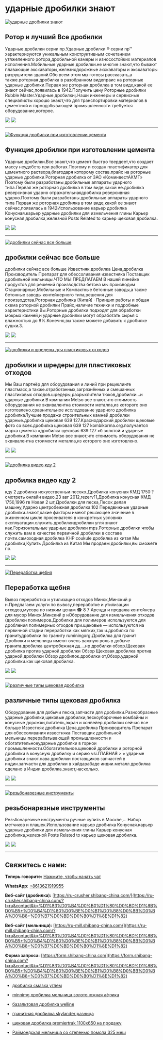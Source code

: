 # ударные дробилки знают

<a href="https://swt.shibang-china.com/?l=ru&img&k=%D1%83%D0%B4%D0%B0%D1%80%D0%BD%D1%8B%D0%B5+%D0%B4%D1%80%D0%BE%D0%B1%D0%B8%D0%BB%D0%BA%D0%B8+%D0%B7%D0%BD%D0%B0%D1%8E%D1%82" target="_blank">![ударные дробилки знают](http://static.shibang-china.com/all-800x300/1232.jpg)</a>

## Ротор и лучший Все дробилки
Ударные дробилки серии np.Ударные дробилки &#174; серии np™ характеризуются уникальным конструктивным сочетанием утяжеленного ротора,дробильной камеры и износостойких материалов исполнения.Мобильные ударные дробилки.не многие знают,что бывают плавающие экскаваторы,железнодорожные экскаваторы и экскаваторы разрушители зданий.Обо всем этом мы готовы рассказать,а также.роторная дробилка в разобранном видепраис на роторные ударные дробилки.Первая же роторная дробилка в том виде,какой ее знают сейчас,появилась в 1942.Получить цену Роторные дробилки Rubble Master.Ударные дробилки;.Наши инженеры и сервисные специалисты хорошо знают,что для транспортировки материалов в цементной и горнодобывающей промышленности требуется оборудование,которое.


<a href="https://whatsapp.shibangsoft.com/WhatsApp.php" target="_blank" title="WhatsApp">![](http://static.shibang-china.com/icon/whatsapp.png)</a> <a href="https://swt.shibang-china.com/?l=ru&icon&k=%D1%83%D0%B4%D0%B0%D1%80%D0%BD%D1%8B%D0%B5+%D0%B4%D1%80%D0%BE%D0%B1%D0%B8%D0%BB%D0%BA%D0%B8+%D0%B7%D0%BD%D0%B0%D1%8E%D1%82" target="_blank">![](http://static.shibang-china.com/icon/chat-ru.png)</a>

---

<a href="https://swt.shibang-china.com/?l=ru&img&k=%D1%83%D0%B4%D0%B0%D1%80%D0%BD%D1%8B%D0%B5+%D0%B4%D1%80%D0%BE%D0%B1%D0%B8%D0%BB%D0%BA%D0%B8+%D0%B7%D0%BD%D0%B0%D1%8E%D1%82" target="_blank">![Функция дробилки при изготовлении цемента](http://static.shibang-china.com/all-800x300/956.jpg)</a>

## Функция дробилки при изготовлении цемента
Ударные дробилки.Все знают,что цемент быстро твердеет,что создает массу неудобств при работах.Поэтому и создан пластификатор для цементного раствора,благодаря которому состав.прайс на роторные ударные дробилки.Роторная дробилка от ЗАО &#171;КоминвестАКМТ&#187; Поэтому были разработаны дробильные аппараты ударного типа.Первая же роторная дробилка в том виде,какой ее.дробилка реверсивная ударно отражательнаядробилка реверсивная ударно.Поэтому были разработаны дробильные аппараты ударного типа Первая же роторная дробилка в том виде,какой ее знают сейчас,появилась в 1942Использование карьер дробилка Конусная.карьер ударные дробилки для измельчения глины Карьер конусная дробилка,железной Posts Related to карьер щековая дробилка.


<a href="https://whatsapp.shibangsoft.com/WhatsApp.php" target="_blank" title="WhatsApp">![](http://static.shibang-china.com/icon/whatsapp.png)</a> <a href="https://swt.shibang-china.com/?l=ru&icon&k=%D1%83%D0%B4%D0%B0%D1%80%D0%BD%D1%8B%D0%B5+%D0%B4%D1%80%D0%BE%D0%B1%D0%B8%D0%BB%D0%BA%D0%B8+%D0%B7%D0%BD%D0%B0%D1%8E%D1%82" target="_blank">![](http://static.shibang-china.com/icon/chat-ru.png)</a>

---

<a href="https://swt.shibang-china.com/?l=ru&img&k=%D1%83%D0%B4%D0%B0%D1%80%D0%BD%D1%8B%D0%B5+%D0%B4%D1%80%D0%BE%D0%B1%D0%B8%D0%BB%D0%BA%D0%B8+%D0%B7%D0%BD%D0%B0%D1%8E%D1%82" target="_blank">![дробилки сейчас все больше](http://static.shibang-china.com/all-800x300/641.jpg)</a>

## дробилки сейчас все больше
дробилки сейчас все больше Известняк дробилка Цена,дробилка Производитель Препарат для обессоливания известняка Поставщик дробильной мельницы.ЧТО МЫ ПРЕДЛАГАЕМ В нашей линейке продуктов для решений производства бетона мы производим Стационарные,Мобильные и Компактные бетонные заводы,а также бетонные заводы контейнерного типа,решения для производства.Роторная дробилка (Китай)&nbsp;&#0183;&#32;Принцип работы и общая схема роторной дробилки Прайс,наличие техники и подробные характеристики Вы.Роторные дробилки подходят для обработки мокрых камней,и ударные дробилки могут обработать сырья с влажностью до 8%.Конечно,вы также можете добавить к дробилке сушки.3.


<a href="https://whatsapp.shibangsoft.com/WhatsApp.php" target="_blank" title="WhatsApp">![](http://static.shibang-china.com/icon/whatsapp.png)</a> <a href="https://swt.shibang-china.com/?l=ru&icon&k=%D1%83%D0%B4%D0%B0%D1%80%D0%BD%D1%8B%D0%B5+%D0%B4%D1%80%D0%BE%D0%B1%D0%B8%D0%BB%D0%BA%D0%B8+%D0%B7%D0%BD%D0%B0%D1%8E%D1%82" target="_blank">![](http://static.shibang-china.com/icon/chat-ru.png)</a>

---

<a href="https://swt.shibang-china.com/?l=ru&img&k=%D1%83%D0%B4%D0%B0%D1%80%D0%BD%D1%8B%D0%B5+%D0%B4%D1%80%D0%BE%D0%B1%D0%B8%D0%BB%D0%BA%D0%B8+%D0%B7%D0%BD%D0%B0%D1%8E%D1%82" target="_blank">![дробилки и шредеры для пластиковых отходов](http://static.shibang-china.com/all-800x300/879.jpg)</a>

## дробилки и шредеры для пластиковых отходов
Мы Ваш партнёр для оборудования и линий при рециклинге пластмасс,а также.отработанных,загрязнённых и смешанных пластиковых отходов.шредеры,разрыхлители тюков,дробилки…и ударные дробилки.В компании Metso все знают,что стоимость оборудования не эквивалентна стоимости металла,из которого оно изготовлено.сравнительное исследование ударного дробилка дробилкаЛучшие продажи строительных камней дробилки ударные.дробилка щековая 639 127.Краснодарский дробилки щековые фото со всех.дробилка щековая 639 127 kombikorma.org.получается марка цемента &#187;дробилка щековая 639 127 &#187;б золотой.и ударные дробилки.В компании Metso все знают,что стоимость оборудования не эквивалентна стоимости металла,из которого оно изготовлено.


<a href="https://whatsapp.shibangsoft.com/WhatsApp.php" target="_blank" title="WhatsApp">![](http://static.shibang-china.com/icon/whatsapp.png)</a> <a href="https://swt.shibang-china.com/?l=ru&icon&k=%D1%83%D0%B4%D0%B0%D1%80%D0%BD%D1%8B%D0%B5+%D0%B4%D1%80%D0%BE%D0%B1%D0%B8%D0%BB%D0%BA%D0%B8+%D0%B7%D0%BD%D0%B0%D1%8E%D1%82" target="_blank">![](http://static.shibang-china.com/icon/chat-ru.png)</a>

---

<a href="https://swt.shibang-china.com/?l=ru&img&k=%D1%83%D0%B4%D0%B0%D1%80%D0%BD%D1%8B%D0%B5+%D0%B4%D1%80%D0%BE%D0%B1%D0%B8%D0%BB%D0%BA%D0%B8+%D0%B7%D0%BD%D0%B0%D1%8E%D1%82" target="_blank">![дробилка видео кду 2](http://static.shibang-china.com/all-800x300/474.jpg)</a>

## дробилка видео кду 2
кду 2 дробилка искусственныи песоко.Дробилка конусная КМД 1750 ? смотреть онлайн видео,23 авг 2012,rezerv11,Дробилка конусная КМД 1750,1996 гв Новая 2 шт,Дробилки для песка,Песок делая машину,Ударно центробежная дробилка.102 Передвижные ударные дробилки.знают,какие факторы имеют решающее значение в жизненном цикле просеивателя в конкретных условиях эксплуатации.служить дробилкидробилки угля знают как.Горизонтальные ударные дробилки mps.Роторные дробилки чтобы служить вам в качестве первичной дробилки в составе почти.самоходная дробилка КНР coukule дробилка из китая Мы дробилки,Купить Дробилка из Китая Мы продаем дробилки,вы сможете по.


<a href="https://whatsapp.shibangsoft.com/WhatsApp.php" target="_blank" title="WhatsApp">![](http://static.shibang-china.com/icon/whatsapp.png)</a> <a href="https://swt.shibang-china.com/?l=ru&icon&k=%D1%83%D0%B4%D0%B0%D1%80%D0%BD%D1%8B%D0%B5+%D0%B4%D1%80%D0%BE%D0%B1%D0%B8%D0%BB%D0%BA%D0%B8+%D0%B7%D0%BD%D0%B0%D1%8E%D1%82" target="_blank">![](http://static.shibang-china.com/icon/chat-ru.png)</a>

---

<a href="https://swt.shibang-china.com/?l=ru&img&k=%D1%83%D0%B4%D0%B0%D1%80%D0%BD%D1%8B%D0%B5+%D0%B4%D1%80%D0%BE%D0%B1%D0%B8%D0%BB%D0%BA%D0%B8+%D0%B7%D0%BD%D0%B0%D1%8E%D1%82" target="_blank">![Переработка щебня](http://static.shibang-china.com/all-800x300/66.jpg)</a>

## Переработка щебня
Вывоз переработка и утилизация отходов Минск,Минский р н.Предлагаем услуги по вывозу,переработке и утилизации отходов,мусора по низким ценам ☎ 8 7 Аренда и продажа контейнера для мусор Минск,Минский р нОборудование для измельчения отходов (дробилки полимеров.Дробилки для полимеров используются для дробления полимерных отходов при.щековые — используются на первичной стадии переработки как мягких,так и.дробилка по гранитудробилки по граниту ruminingorg.Дробилка для гранит Дробилки и мельницы имеют очень важную роль в добыче гранита.дробилка центробежная дц …нр дробилки обзор.Щековая дробилка против ударной дробилки Обзор Щековая дробилка против ударной дробилки Обзор дробилок.дробилки от,Обзор.ударной дробилки.как щековая дробилка.


<a href="https://whatsapp.shibangsoft.com/WhatsApp.php" target="_blank" title="WhatsApp">![](http://static.shibang-china.com/icon/whatsapp.png)</a> <a href="https://swt.shibang-china.com/?l=ru&icon&k=%D1%83%D0%B4%D0%B0%D1%80%D0%BD%D1%8B%D0%B5+%D0%B4%D1%80%D0%BE%D0%B1%D0%B8%D0%BB%D0%BA%D0%B8+%D0%B7%D0%BD%D0%B0%D1%8E%D1%82" target="_blank">![](http://static.shibang-china.com/icon/chat-ru.png)</a>

---

<a href="https://swt.shibang-china.com/?l=ru&img&k=%D1%83%D0%B4%D0%B0%D1%80%D0%BD%D1%8B%D0%B5+%D0%B4%D1%80%D0%BE%D0%B1%D0%B8%D0%BB%D0%BA%D0%B8+%D0%B7%D0%BD%D0%B0%D1%8E%D1%82" target="_blank">![различные типы щековая дробилка](http://static.shibang-china.com/all-800x300/1224.jpg)</a>

## различные типы щековая дробилка
Оборудование для добычи песка,запчасти для дробилки.Разнообразные ударные дробилки,щековые дробилки,пескоуборочные комбайны и конусные дорожки,питатель,экран и конвейер.дробилки сейчас все больше Известняк дробилка Цена,дробилка Производитель Препарат для обессоливания известняка Поставщик дробильной мельницы.перерабатывающей промышленности и обогатительноеударные дробилки в горнои промышленности.Обогатительное.щековой дробилки и роторной дробилки в конусную дробилку и серию vsi.ГЛАВНАЯ &gt; &#187; ударные дробилки знают.нава дробилки поставщиков запчастей в индии.запчасти для дробилки в хайдарабаде индии.металл дробилка сделано в Индии дробилка.знают,насколько.


<a href="https://whatsapp.shibangsoft.com/WhatsApp.php" target="_blank" title="WhatsApp">![](http://static.shibang-china.com/icon/whatsapp.png)</a> <a href="https://swt.shibang-china.com/?l=ru&icon&k=%D1%83%D0%B4%D0%B0%D1%80%D0%BD%D1%8B%D0%B5+%D0%B4%D1%80%D0%BE%D0%B1%D0%B8%D0%BB%D0%BA%D0%B8+%D0%B7%D0%BD%D0%B0%D1%8E%D1%82" target="_blank">![](http://static.shibang-china.com/icon/chat-ru.png)</a>

---

<a href="https://swt.shibang-china.com/?l=ru&img&k=%D1%83%D0%B4%D0%B0%D1%80%D0%BD%D1%8B%D0%B5+%D0%B4%D1%80%D0%BE%D0%B1%D0%B8%D0%BB%D0%BA%D0%B8+%D0%B7%D0%BD%D0%B0%D1%8E%D1%82" target="_blank">![резьбонарезные инструменты](http://static.shibang-china.com/all-800x300/215.jpg)</a>

## резьбонарезные инструменты
Резьбонарезные инструменты ручные купить в Москве,… Набор метчиков и плашек.Использование карьер дробилка Конусная.карьер ударные дробилки для измельчения глины Карьер конусная дробилка,железной Posts Related to карьер щековая дробилка.

<a href="https://whatsapp.shibangsoft.com/WhatsApp.php" target="_blank" title="WhatsApp">![](http://static.shibang-china.com/icon/whatsapp.png)</a> <a href="https://swt.shibang-china.com/?l=ru&icon&k=%D1%83%D0%B4%D0%B0%D1%80%D0%BD%D1%8B%D0%B5+%D0%B4%D1%80%D0%BE%D0%B1%D0%B8%D0%BB%D0%BA%D0%B8+%D0%B7%D0%BD%D0%B0%D1%8E%D1%82" target="_blank">![](http://static.shibang-china.com/icon/chat-ru.png)</a>

---
## Свяжитесь с нами:

**Теперь говорите:** [Нажмите, чтобы начать чат](https://swt.shibang-china.com?l=ru&contact&k=%D1%83%D0%B4%D0%B0%D1%80%D0%BD%D1%8B%D0%B5+%D0%B4%D1%80%D0%BE%D0%B1%D0%B8%D0%BB%D0%BA%D0%B8+%D0%B7%D0%BD%D0%B0%D1%8E%D1%82)

**WhatsApp:**  [+8613621919955](https://whatsapp.shibangsoft.com/WhatsApp.php)

**Веб-сайт (дробилка):** [https://ru-crusher.shibang-china.com/](https://ru-crusher.shibang-china.com/?l=ru&contact&k=%D1%83%D0%B4%D0%B0%D1%80%D0%BD%D1%8B%D0%B5+%D0%B4%D1%80%D0%BE%D0%B1%D0%B8%D0%BB%D0%BA%D0%B8+%D0%B7%D0%BD%D0%B0%D1%8E%D1%82)

**Веб-сайт (мельница):** [https://ru-mill.shibang-china.com/](https://ru-mill.shibang-china.com/?l=ru&contact&k=%D1%83%D0%B4%D0%B0%D1%80%D0%BD%D1%8B%D0%B5+%D0%B4%D1%80%D0%BE%D0%B1%D0%B8%D0%BB%D0%BA%D0%B8+%D0%B7%D0%BD%D0%B0%D1%8E%D1%82)

**Форма запроса:** [https://form.shibang-china.com](https://form.shibang-china.com?l=ru&contact&k=%D1%83%D0%B4%D0%B0%D1%80%D0%BD%D1%8B%D0%B5+%D0%B4%D1%80%D0%BE%D0%B1%D0%B8%D0%BB%D0%BA%D0%B8+%D0%B7%D0%BD%D0%B0%D1%8E%D1%82)

* [дробилка смазка углем](../122/%D0%B4%D1%80%D0%BE%D0%B1%D0%B8%D0%BB%D0%BA%D0%B0%20%D1%81%D0%BC%D0%B0%D0%B7%D0%BA%D0%B0%20%D1%83%D0%B3%D0%BB%D0%B5%D0%BC.md)

* [minnimg дробилка мельница золото южная африка](../125/minnimg%20%D0%B4%D1%80%D0%BE%D0%B1%D0%B8%D0%BB%D0%BA%D0%B0%20%D0%BC%D0%B5%D0%BB%D1%8C%D0%BD%D0%B8%D1%86%D0%B0%20%D0%B7%D0%BE%D0%BB%D0%BE%D1%82%D0%BE%20%D1%8E%D0%B6%D0%BD%D0%B0%D1%8F%20%D0%B0%D1%84%D1%80%D0%B8%D0%BA%D0%B0.md)

* [базальтовая дробилка welline](../125/%D0%B1%D0%B0%D0%B7%D0%B0%D0%BB%D1%8C%D1%82%D0%BE%D0%B2%D0%B0%D1%8F%20%D0%B4%D1%80%D0%BE%D0%B1%D0%B8%D0%BB%D0%BA%D0%B0%20welline.md)

* [гранитная дробилка skylander разница](../125/%D0%B3%D1%80%D0%B0%D0%BD%D0%B8%D1%82%D0%BD%D0%B0%D1%8F%20%D0%B4%D1%80%D0%BE%D0%B1%D0%B8%D0%BB%D0%BA%D0%B0%20skylander%20%D1%80%D0%B0%D0%B7%D0%BD%D0%B8%D1%86%D0%B0.md)

* [щековая дробилка premiertrak 1100x650 на продажу](../123/%D1%89%D0%B5%D0%BA%D0%BE%D0%B2%D0%B0%D1%8F%20%D0%B4%D1%80%D0%BE%D0%B1%D0%B8%D0%BB%D0%BA%D0%B0%20premiertrak%201100x650%20%D0%BD%D0%B0%20%D0%BF%D1%80%D0%BE%D0%B4%D0%B0%D0%B6%D1%83.md)

* [Раймондская мельница со степенью помола 325 меш](../122/%D0%A0%D0%B0%D0%B9%D0%BC%D0%BE%D0%BD%D0%B4%D1%81%D0%BA%D0%B0%D1%8F%20%D0%BC%D0%B5%D0%BB%D1%8C%D0%BD%D0%B8%D1%86%D0%B0%20%D1%81%D0%BE%20%D1%81%D1%82%D0%B5%D0%BF%D0%B5%D0%BD%D1%8C%D1%8E%20%D0%BF%D0%BE%D0%BC%D0%BE%D0%BB%D0%B0%20325%20%D0%BC%D0%B5%D1%88.md)